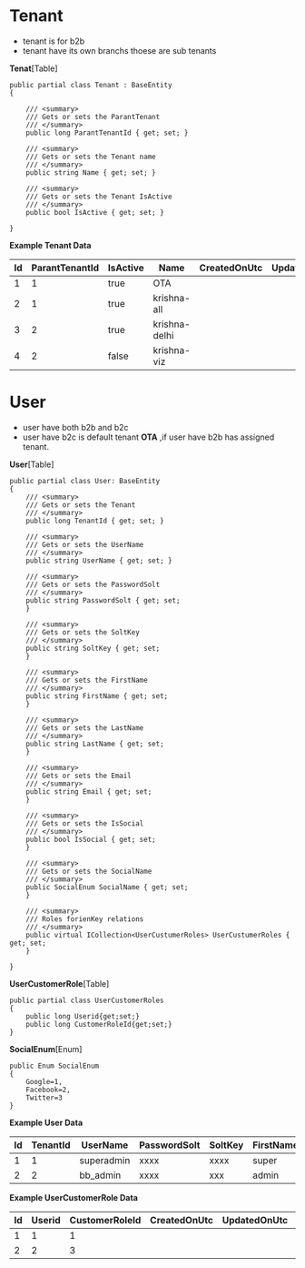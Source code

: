 # Tenant
- tenant is for b2b 
- tenant have its own branchs thoese are sub tenants

**Tenat**[Table]

    public partial class Tenant : BaseEntity
    {

        /// <summary>
        /// Gets or sets the ParantTenant 
        /// </summary>
        public long ParantTenantId { get; set; }

        /// <summary>
        /// Gets or sets the Tenant name
        /// </summary>
        public string Name { get; set; }

        /// <summary>
        /// Gets or sets the Tenant IsActive
        /// </summary>
        public bool IsActive { get; set; }

    }

**Example Tenant Data**

| Id 	| ParantTenantId 	| IsActive 	| Name          	| CreatedOnUtc 	| UpdatedOnUtc 	| CreatedUserId 	| UpdatedUserId 	|
|----	|----------------	|----------	|---------------	|--------------	|--------------	|---------------	|---------------	|
| 1  	| 1              	| true     	| OTA           	|              	|              	| 1             	| 1             	|
| 2  	| 1              	| true     	| krishna-all   	|              	|              	| 1             	| 1             	|
| 3  	| 2              	| true     	| krishna-delhi 	|              	|              	| 1             	| 1             	|
| 4  	| 2              	| false    	| krishna-viz   	|              	|              	| 1             	| 1             	|


# User
- user have both b2b and b2c
- user have b2c is default tenant **OTA** ,if user have b2b has assigned tenant.

**User**[Table]

    public partial class User: BaseEntity
    {
        /// <summary>
        /// Gets or sets the Tenant 
        /// </summary>
        public long TenantId { get; set; }

        /// <summary>
        /// Gets or sets the UserName 
        /// </summary>
        public string UserName { get; set; }

        /// <summary>
        /// Gets or sets the PasswordSolt 
        /// </summary>
        public string PasswordSolt { get; set; 
        }

        /// <summary>
        /// Gets or sets the SoltKey 
        /// </summary>
        public string SoltKey { get; set; 
        }

        /// <summary>
        /// Gets or sets the FirstName 
        /// </summary>
        public string FirstName { get; set; 
        }

        /// <summary>
        /// Gets or sets the LastName 
        /// </summary>
        public string LastName { get; set; 
        }

        /// <summary>
        /// Gets or sets the Email 
        /// </summary>
        public string Email { get; set; 
        }

        /// <summary>
        /// Gets or sets the IsSocial 
        /// </summary>
        public bool IsSocial { get; set; 
        }

        /// <summary>
        /// Gets or sets the SocialName
        /// </summary>
        public SocialEnum SocialName { get; set; 
        }

        /// <summary>
        /// Roles forienKey relations
        /// </summary>
        public virtual ICollection<UserCustumerRoles> UserCustumerRoles { get; set; 
        }

    }

**UserCustomerRole**[Table]

    public partial class UserCustomerRoles
    {
        public long Userid{get;set;}
        public long CustomerRoleId{get;set;}
    }


**SocialEnum**[Enum]

    public Enum SocialEnum
    {
        Google=1,
        Facebook=2,
        Twitter=3
    }



**Example User Data**

| Id 	| TenantId 	| UserName   	| PasswordSolt 	| SoltKey 	| FirstName 	| LastName 	| Email              	| IsSocial 	| SocialName 	| CreatedOnUtc 	| UpdatedOnUtc 	| CreatedUserId 	| UpdatedUserId 	|
|----	|----------	|------------	|--------------	|---------	|-----------	|----------	|--------------------	|----------	|------------	|--------------	|--------------	|---------------	|---------------	|
| 1  	| 1        	| superadmin 	| xxxx         	| xxxx    	| super     	| admin    	| sadmin@gmail.com   	| false    	|            	|              	|              	| 1             	| 1             	|
| 2  	| 2        	| bb_admin   	| xxxx         	| xxx     	| admin     	| bb       	| b2bAdmin@gmail.com 	| false    	|            	|              	|              	| 1             	| 1             	|


**Example UserCustomerRole Data**

| Id 	| Userid 	| CustomerRoleId 	| CreatedOnUtc 	| UpdatedOnUtc 	| CreatedUserId 	| UpdatedUserId 	|
|----	|--------	|----------------	|--------------	|--------------	|---------------	|---------------	|
| 1  	| 1      	| 1              	|              	|              	| 1             	| 1             	|
| 2  	| 2      	| 3              	|              	|              	| 1             	| 1             	|